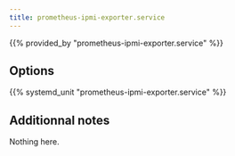 ```yaml
---
title: prometheus-ipmi-exporter.service
---
```


{{% provided_by "prometheus-ipmi-exporter.service" %}}

## Options

{{% systemd_unit "prometheus-ipmi-exporter.service" %}}

## Additionnal notes

Nothing here.